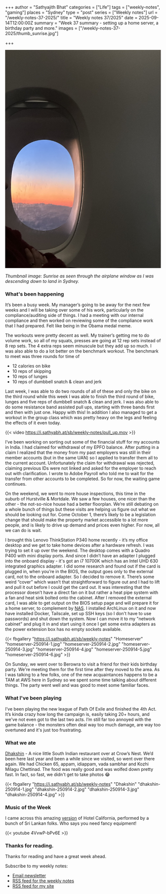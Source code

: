 +++
author = "Sathyajith Bhat"
categories = ["Life"]
tags = ["weekly-notes", "gaming"]
places = "Sydney"
type = "post"
series = ["Weekly notes"]
url = "/weekly-notes-37-2025/"
title = "Weekly notes 37/2025"
date = 2025-09-14T12:00:00Z
summary = "Week 37 summary - setting up a home server, a birthday party and more."
images = ["/weekly-notes-37-2025/thumb_sunrise.jpg"]

+++

![](thumb_sunrise.jpg)

_Thumbnail image: Sunrise as seen through the airplane window as I was descending down to land in Sydney._

### What's been happening

It’s been a busy week. My manager’s going to be away for the next few weeks and I will be taking over some of his work, particularly on the compliance/auditing side of things. I had a meeting with our internal compliance and then worked on reviewing some of the compliance work that I had prepared. Felt like being in the Obama medal meme.

The workouts were pretty decent as well. My trainer’s getting me to do volume work, so all of my squats, presses are going at 12 rep sets instead of 8 rep sets. The 4 extra reps seem minuscule but they add up so much. I was also able to do a lot better on the benchmark workout. The benchmark to meet was three rounds for time of

*   12 calories on bike
*   10 reps of skipping
*   10 reps of lunges
*   10 reps of dumbbell snatch & clean and jerk

Last week, I was able to do two rounds of all of these and only the bike on the third round while this week I was able to finish the third round of bike, lunges and five reps of dumbbell snatch & clean and jerk. I was also able to do some resistance band assisted pull ups, starting with three bands first and then with just one. Happy with this! In addition I also managed to get a workout in the group class which was pretty heavy on the legs and feeling the effects of it even today.

{{< video https://i.sathyabh.at/sb/weekly-notes/pull_up.mov >}}

I’ve been working on sorting out some of the financial stuff for my accounts in India. I had claimed for withdrawal of my EPFO balance. After putting in a claim I realized that the money from my past employers was still in their member accounts (but in the same UAN) so I applied to transfer them all to the current account. Unfortunately the claim for withdrawal was rejected, claiming previous IDs were not linked and asked for the employer to reach out with clarification. I wrote to Adobe Payroll who told me to wait for the transfer from other accounts to be completed. So for now, the waiting game continues. 

On the weekend, we went to more house inspections, this time in the suburb of Hurstville & Mortdale. We saw a few houses, one nicer than the other - the not-so-nice house had a better floorplan. We’re still debating on a whole bunch of things but these visits are helping us figure out what we should be looking out for. Come October 1, there’s likely to be a legislation change that should make the property market accessible to a lot more people, and is likely to drive up demand and prices even higher. For now, all we can do is wait. 

I brought this Lenovo ThinkStation P340 home recently - it’s my office desktop and we get to take home devices after a hardware refresh. I was trying to set it up over the weekend. The desktop comes with a Quadro P400 with mini display ports. And since I didn’t have an adapter I plugged into the onboard display - it's got an i7 10700K which has an Intel UHD 630 integrated graphics adapter. I did some research and found out if the card is plugged in, when you’re in the BIOS, the output goes only to the external card, not to the onboard adapter. So I decided to remove it. There’s some weird “cover” which wasn’t that straightforward to figure out and I had to lift and pull it out before I could get the card out. It was interesting that the processor doesn’t have a direct fan on it but rather a heat pipe system with a fan and heat sink bolted onto the cabinet. After I removed the external card, I was able to get output on the BIOS setup page and will prepare it for a home server, to complement by [NAS](https://sathyabh.at/nas). I installed ArchLinux on it and now have installed Docker, Tailscale, set up SSH keys (so I don't have to use passwords) and shut down the system. Now I can move it to my "network cabinet" and plug it in and start using it once I get some extra adapters as the power extension box has no empty sockets available.

{{< fbgallery "https://i.sathyabh.at/sb/weekly-notes" "Homeserver" "homeserver-250914-1.jpg" "homeserver-250914-2.jpg" "homeserver-250914-3.jpg" "homeserver-250914-4.jpg" "homeserver-250914-5.jpg" "homeserver-250914-6.jpg" >}}

On Sunday, we went over to Berowra to visit a friend for their kids birthday party. We're meeting them for the first time after they moved to the area. As I was talking to a few folks, one of the new acquaintances happens to be a TAM at AWS here in Sydney so we spent some time talking about different things. The party went well and was good to meet some familiar faces. 

### What I've been playing

I’ve been playing the new league of Path Of Exile and finished the 4th Act. It’s kinda crazy how long the campaign is, easily taking 20+ hours, and we've not even got to the last two acts. I’m still far too annoyed with the game balance - the monsters often deal way too much damage, are way too overtuned and it's just too frustrating. 

### What we ate

[Dhakshin](https://maps.app.goo.gl/CNRmhBk6Apo9gW297) - A nice little South Indian restaurant over at Crow’s Nest. We’d been here last year and been a while since we visited, so went over there again. We had Chicken 65, appam, idiappam, vada sambhar and Kozhi Milagu Chettinad. The food was really good and was wolfed down pretty fast. In fact, so fast, we didn't get to take photos 😂

{{< fbgallery "https://i.sathyabh.at/sb/weekly-notes" "Dhakshin" "dhakshin-250914-1.jpg" "dhakshin-250914-2.jpg" "dhakshin-250914-3.jpg" "dhakshin-250914-4.jpg" >}}

### Music of the Week

I came across this amazing [version](https://www.youtube.com/watch?v=4VvwP-bPv6E) of Hotel California, performed by a bunch of Sri Lankan folks. Who says you need fancy equipment! 

{{< youtube 4VvwP-bPv6E >}}

### Thanks for reading.
Thanks for reading and have a great week ahead. 

Subscribe to my weekly notes:
- [Email newsletter](https://sathyabhat.substack.com/)
- [RSS feed for the weekly notes](https://sathyabh.at/series/weekly-notes/index.xml)
- [RSS feed for my site](https://sathyabh.at/index.xml)
